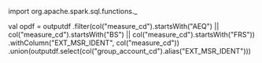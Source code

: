 import org.apache.spark.sql.functions._

val opdf = outputdf
  .filter(col("measure_cd").startsWith("AEQ") || col("measure_cd").startsWith("BS") || col("measure_cd").startsWith("FRS"))
  .withColumn("EXT_MSR_IDENT", col("measure_cd"))
  .union(outputdf.select(col("group_account_cd").alias("EXT_MSR_IDENT")))

